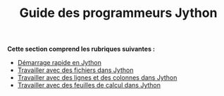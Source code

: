 ﻿---
title: Guide des programmeurs Jython
type: docs
weight: 20
url: /fr/java/jython-programmers-guide/
---
**Cette section comprend les rubriques suivantes :**

- [Démarrage rapide en Jython](/cells/fr/java/quick-start-in-jython/)
- [Travailler avec des fichiers dans Jython](/cells/fr/java/working-with-files-in-jython/)
- [Travailler avec des lignes et des colonnes dans Jython](/cells/fr/java/working-with-rows-and-columns-in-jython/)
- [Travailler avec des feuilles de calcul dans Jython](/cells/fr/java/working-with-worksheets-in-jython/)
